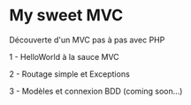 # My sweet MVC
Découverte d'un MVC pas à pas avec PHP

 1 - HelloWorld à la sauce MVC
 
 2 - Routage simple et Exceptions
 
 3 - Modèles et connexion BDD (coming soon...)
 
